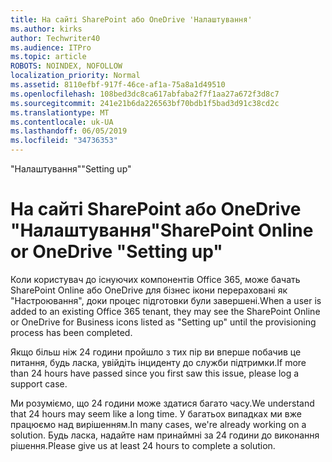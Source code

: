 ```yaml
---
title: На сайті SharePoint або OneDrive 'Налаштування'
ms.author: kirks
author: Techwriter40
ms.audience: ITPro
ms.topic: article
ROBOTS: NOINDEX, NOFOLLOW
localization_priority: Normal
ms.assetid: 8110efbf-917f-46ce-af1a-75a8a1d49510
ms.openlocfilehash: 108bed3dc8ca617abfaba2f7f1aa27a672f3d8c7
ms.sourcegitcommit: 241e21b6da226563bf70bdb1f5bad3d91c38cd2c
ms.translationtype: MT
ms.contentlocale: uk-UA
ms.lasthandoff: 06/05/2019
ms.locfileid: "34736353"
---
```

<span data-ttu-id="b929e-102">"Налаштування"</span><span class="sxs-lookup"><span data-stu-id="b929e-102">"Setting up"</span></span>

# <a name="sharepoint-online-or-onedrive-setting-up"></a><span data-ttu-id="b929e-103">На сайті SharePoint або OneDrive "Налаштування"</span><span class="sxs-lookup"><span data-stu-id="b929e-103">SharePoint Online or OneDrive "Setting up"</span></span>

<span data-ttu-id="b929e-104">Коли користувач до існуючих компонентів Office 365, може бачать SharePoint Online або OneDrive для бізнес ікони перераховані як "Настроювання", доки процес підготовки були завершені.</span><span class="sxs-lookup"><span data-stu-id="b929e-104">When a user is added to an existing Office 365 tenant, they may see the SharePoint Online or OneDrive for Business icons listed as "Setting up" until the provisioning process has been completed.</span></span>

<span data-ttu-id="b929e-105">Якщо більш ніж 24 години пройшло з тих пір ви вперше побачив це питання, будь ласка, увійдіть інциденту до служби підтримки.</span><span class="sxs-lookup"><span data-stu-id="b929e-105">If more than 24 hours have passed since you first saw this issue, please log a support case.</span></span>

<span data-ttu-id="b929e-106">Ми розуміємо, що 24 години може здатися багато часу.</span><span class="sxs-lookup"><span data-stu-id="b929e-106">We understand that 24 hours may seem like a long time.</span></span> <span data-ttu-id="b929e-107">У багатьох випадках ми вже працюємо над вирішенням.</span><span class="sxs-lookup"><span data-stu-id="b929e-107">In many cases, we're already working on a solution.</span></span> <span data-ttu-id="b929e-108">Будь ласка, надайте нам принаймні за 24 години до виконання рішення.</span><span class="sxs-lookup"><span data-stu-id="b929e-108">Please give us at least 24 hours to complete a solution.</span></span>

